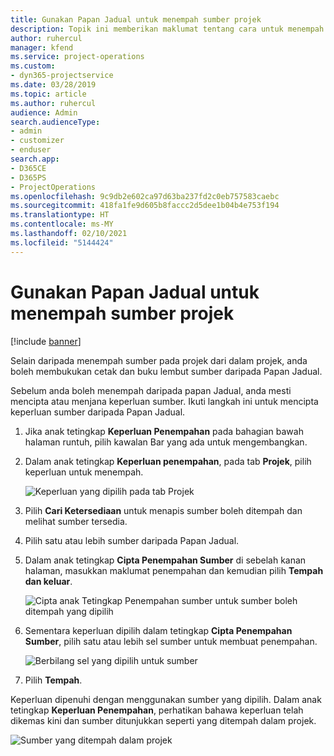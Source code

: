 ```yaml
---
title: Gunakan Papan Jadual untuk menempah sumber projek
description: Topik ini memberikan maklumat tentang cara untuk menempah sumber.
author: ruhercul
manager: kfend
ms.service: project-operations
ms.custom:
- dyn365-projectservice
ms.date: 03/28/2019
ms.topic: article
ms.author: ruhercul
audience: Admin
search.audienceType:
- admin
- customizer
- enduser
search.app:
- D365CE
- D365PS
- ProjectOperations
ms.openlocfilehash: 9c9db2e602ca97d63ba237fd2c0eb757583caebc
ms.sourcegitcommit: 418fa1fe9d605b8faccc2d5dee1b04b4e753f194
ms.translationtype: HT
ms.contentlocale: ms-MY
ms.lasthandoff: 02/10/2021
ms.locfileid: "5144424"
---
```

# <a name="use-the-schedule-board-to-book-project-resources"></a>Gunakan Papan Jadual untuk menempah sumber projek

[!include [banner](../includes/psa-now-project-operations.md)]

Selain daripada menempah sumber pada projek dari dalam projek, anda boleh membukukan cetak dan buku lembut sumber daripada Papan Jadual.

Sebelum anda boleh menempah daripada papan Jadual, anda mesti mencipta atau menjana keperluan sumber. Ikuti langkah ini untuk mencipta keperluan sumber daripada Papan Jadual.

1. Jika anak tetingkap **Keperluan Penempahan** pada bahagian bawah halaman runtuh, pilih kawalan Bar yang ada untuk mengembangkan.
2. Dalam anak tetingkap **Keperluan penempahan**, pada tab **Projek**, pilih keperluan untuk menempah.

    ![Keperluan yang dipilih pada tab Projek](media/Resource-Management-image73.png)

3. Pilih **Cari Ketersediaan** untuk menapis sumber boleh ditempah dan melihat sumber tersedia. 
4. Pilih satu atau lebih sumber daripada Papan Jadual. 
5. Dalam anak tetingkap **Cipta Penempahan Sumber** di sebelah kanan halaman, masukkan maklumat penempahan dan kemudian pilih **Tempah dan keluar**.

    ![Cipta anak Tetingkap Penempahan sumber untuk sumber boleh ditempah yang dipilih](media/Resource-Management-image74.png)

6. Sementara keperluan dipilih dalam tetingkap **Cipta Penempahan Sumber**, pilih satu atau lebih sel sumber untuk membuat penempahan.

    ![Berbilang sel yang dipilih untuk sumber](media/Resource-Management-image75.png)

7. Pilih **Tempah**.

Keperluan dipenuhi dengan menggunakan sumber yang dipilih. Dalam anak tetingkap **Keperluan Penempahan**, perhatikan bahawa keperluan telah dikemas kini dan sumber ditunjukkan seperti yang ditempah dalam projek.

![Sumber yang ditempah dalam projek](media/Resource-Management-image76.png)
